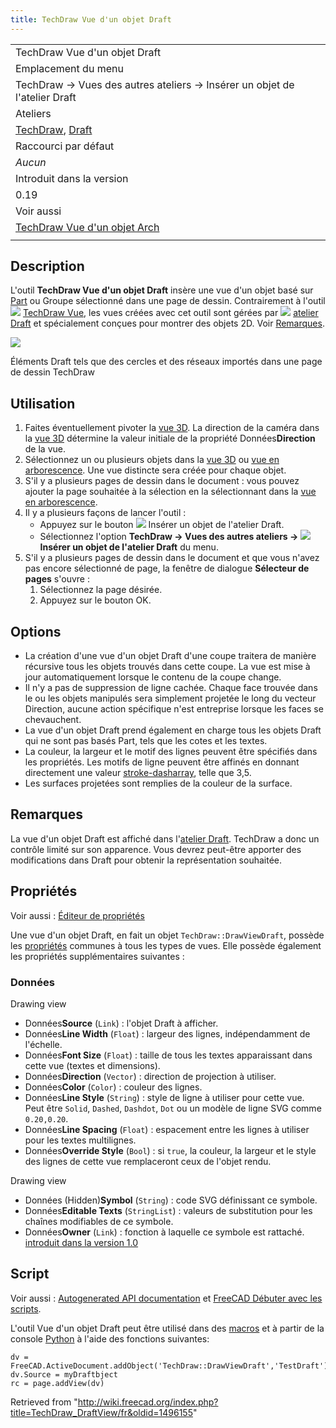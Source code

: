```yaml
---
title: TechDraw Vue d'un objet Draft
---
```

|  |
| --- |
| TechDraw Vue d'un objet Draft |
| Emplacement du menu |
| TechDraw → Vues des autres ateliers → Insérer un objet de l'atelier Draft |
| Ateliers |
| [TechDraw](/TechDraw_Workbench/fr "TechDraw Workbench/fr"), [Draft](/Draft_Workbench/fr "Draft Workbench/fr") |
| Raccourci par défaut |
| *Aucun* |
| Introduit dans la version |
| 0.19 |
| Voir aussi |
| [TechDraw Vue d'un objet Arch](/TechDraw_ArchView/fr "TechDraw ArchView/fr") |
|  |

## Description

L'outil **TechDraw Vue d'un objet Draft** insère une vue d'un objet basé sur [Part](/Part_Workbench/fr "Part Workbench/fr") ou Groupe sélectionné dans une page de dessin. Contrairement à l'outil ![](/images/TechDraw_View.svg) [TechDraw Vue](/TechDraw_View/fr "TechDraw View/fr"), les vues créées avec cet outil sont gérées par ![](/images/Workbench_Draft.svg) [atelier Draft](/Draft_Workbench/fr "Draft Workbench/fr") et spécialement conçues pour montrer des objets 2D. Voir [Remarques](#Remarques).

![](/images/TechDraw_DraftView_example.png)

Éléments Draft tels que des cercles et des réseaux importés dans une page de dessin TechDraw

## Utilisation

1. Faites éventuellement pivoter la [vue 3D](/3D_view/fr "3D view/fr"). La direction de la caméra dans la [vue 3D](/3D_view/fr "3D view/fr") détermine la valeur initiale de la propriété Données**Direction** de la vue.
2. Sélectionnez un ou plusieurs objets dans la [vue 3D](/3D_view/fr "3D view/fr") ou [vue en arborescence](/Tree_view/fr "Tree view/fr"). Une vue distincte sera créée pour chaque objet.
3. S'il y a plusieurs pages de dessin dans le document : vous pouvez ajouter la page souhaitée à la sélection en la sélectionnant dans la [vue en arborescence](/Tree_view/fr "Tree view/fr").
4. Il y a plusieurs façons de lancer l'outil :
   * Appuyez sur le bouton ![](/images/TechDraw_DraftView.svg) Insérer un objet de l'atelier Draft.
   * Sélectionnez l'option **TechDraw → Vues des autres ateliers → ![](/images/TechDraw_DraftView.svg) Insérer un objet de l'atelier Draft** du menu.
5. S'il y a plusieurs pages de dessin dans le document et que vous n'avez pas encore sélectionné de page, la fenêtre de dialogue **Sélecteur de pages** s'ouvre :
   1. Sélectionnez la page désirée.
   2. Appuyez sur le bouton OK.

## Options

* La création d'une vue d'un objet Draft d'une coupe traitera de manière récursive tous les objets trouvés dans cette coupe. La vue est mise à jour automatiquement lorsque le contenu de la coupe change.
* Il n'y a pas de suppression de ligne cachée. Chaque face trouvée dans le ou les objets manipulés sera simplement projetée le long du vecteur Direction, aucune action spécifique n'est entreprise lorsque les faces se chevauchent.
* La vue d'un objet Draft prend également en charge tous les objets Draft qui ne sont pas basés Part, tels que les cotes et les textes.
* La couleur, la largeur et le motif des lignes peuvent être spécifiés dans les propriétés. Les motifs de ligne peuvent être affinés en donnant directement une valeur [stroke-dasharray](https://www.w3.org/TR/SVG/painting.html#StrokeProperties), telle que 3,5.
* Les surfaces projetées sont remplies de la couleur de la surface.

## Remarques

La vue d'un objet Draft est affiché dans l'[atelier Draft](/Draft_Workbench/fr "Draft Workbench/fr"). TechDraw a donc un contrôle limité sur son apparence. Vous devrez peut-être apporter des modifications dans Draft pour obtenir la représentation souhaitée.

## Propriétés

Voir aussi : [Éditeur de propriétés](/Property_editor/fr "Property editor/fr")

Une vue d'un objet Draft, en fait un objet `TechDraw::DrawViewDraft`, possède les [propriétés](/TechDraw_View/fr#Propriétés_Vue_de_Part "TechDraw View/fr") communes à tous les types de vues. Elle possède également les propriétés supplémentaires suivantes :

### Données

Drawing view

* Données**Source** (`Link`) : l'objet Draft à afficher.
* Données**Line Width** (`Float`) : largeur des lignes, indépendamment de l'échelle.
* Données**Font Size** (`Float`) : taille de tous les textes apparaissant dans cette vue (textes et dimensions).
* Données**Direction** (`Vector`) : direction de projection à utiliser.
* Données**Color** (`Color`) : couleur des lignes.
* Données**Line Style** (`String`) : style de ligne à utiliser pour cette vue. Peut être `Solid`, `Dashed`, `Dashdot`, `Dot` ou un modèle de ligne SVG comme `0.20,0.20`.
* Données**Line Spacing** (`Float`) : espacement entre les lignes à utiliser pour les textes multilignes.
* Données**Override Style** (`Bool`) : si `true`, la couleur, la largeur et le style des lignes de cette vue remplaceront ceux de l'objet rendu.

Drawing view

* Données (Hidden)**Symbol** (`String`) : code SVG définissant ce symbole.
* Données**Editable Texts** (`StringList`) : valeurs de substitution pour les chaînes modifiables de ce symbole.
* Données**Owner** (`Link`) : fonction à laquelle ce symbole est rattaché. [introduit dans la version 1.0](/Release_notes_1.0/fr "Release notes 1.0/fr")

## Script

Voir aussi : [Autogenerated API documentation](https://freecad.github.io/SourceDoc/) et [FreeCAD Débuter avec les scripts](/FreeCAD_Scripting_Basics/fr "FreeCAD Scripting Basics/fr").

L'outil Vue d'un objet Draft peut être utilisé dans des [macros](/Macros/fr "Macros/fr") et à partir de la console [Python](/Python/fr "Python/fr") à l'aide des fonctions suivantes:

```
dv = FreeCAD.ActiveDocument.addObject('TechDraw::DrawViewDraft','TestDraft')
dv.Source = myDraftbject
rc = page.addView(dv)

```

Retrieved from "<http://wiki.freecad.org/index.php?title=TechDraw_DraftView/fr&oldid=1496155>"